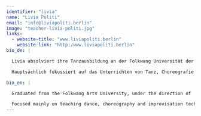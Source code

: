 ```yaml
---
identifier: "livia"
name: "Livia Politi"
email: "info@liviapoliti.berlin"
image: "teacher-livia-politi.jpg"
links:
  - website-title: "www.liviapoliti.berlin"
    website-link: "http:/www.liviapoliti.berlin"
bio_de: |

  Livia absolviert ihre Tanzausbildung an der Folkwang Universität der Künste in Essen unter der Leitung von Pina Bausch. Als Tänzerin, Choreografin und Choreograf Assistentin und Company Trainer arbeitete sie in zahlreichen Projekte mit Regisseuren Henrietta Horn,Carlos Orta, Marco Antonio Silva, George Camerun, Michel Descombey, Gladiola Orozco und Geraldine Cardiel, in Deutschland, U.S.A, Mexiko und Argentinien.

  Hauptsächlich fokussiert auf das Unterrichten von Tanz, Choreografie und  Improvisationstechniken gehört die erfahrene Tanzdozentin zur Fakultät der Seneca-Intensiv Tanzausbildung, Dock11 Studios, Urbanraum Studio und assistiere Prof. Elisabeth Molle im Studiengang Master für Choreographie an der Universität der Künste Berlin (HZT). Zeit 2010 ist Livia auch Zertifizierte Alexander-Technik Lehrerin, sie unterrichtet diese Technik für Einzelne und Gruppen in ihre Privat Studio in Berlin und in Schulen und Universitäten für die Darstellenden Künste.

bio_en: |

  Graduated from the Folkwang Arts University, under the direction of  Pina Bausch, Livia Politi has participated in numerous projects as a dancer, choreographer, choreographer Assistant and Company trainer- with Directors Henrietta Horn, Carlos Orta, Marco Antonio Silva, George Camerun, Michel Descombey, Gladiola Orozco and Geraldine Cardiel, in Germany, New York, Mexico and Argentina.    

  Focused mainly on teaching dance, choreography and improvisation techniques, Livia is a  faculty member of the Seneca-Intensive Dance Program, Dock11 studios, Urbanraum Studi and work as assistant for Prof. Elisabeth Molle at the Master program for choreography at the University of Arts Berlin (HZT). Livia is also, since 2010, a Certified Teacher of the F.M. Alexander Technique and a member of the Alexander Technique Association of Germany (ATVD), teaching individuals and groups in schools and universities for Performing Arts as well as in her private studio.
---
```

